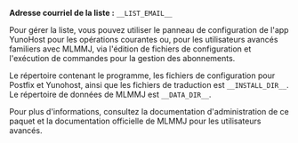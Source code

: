 **Adresse courriel de la liste :** `__LIST_EMAIL__`

Pour gérer la liste, vous pouvez utiliser le panneau de configuration de l'app YunoHost pour les opérations courantes ou, pour les utilisateurs avancés familiers avec MLMMJ, via l'édition de fichiers de configuration et l'exécution de commandes pour la gestion des abonnements.

Le répertoire contenant le programme, les fichiers de configuration pour Postfix et Yunohost, ainsi que les fichiers de traduction est `__INSTALL_DIR__`. Le répertoire de données de MLMMJ est `__DATA_DIR__`.

Pour plus d'informations, consultez la documentation d'administration de ce paquet et la documentation officielle de MLMMJ pour les utilisateurs avancés.
